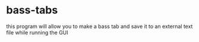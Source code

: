 # bass-tabs
this program will allow you to make a bass tab and save it to an external text file while running the GUI
